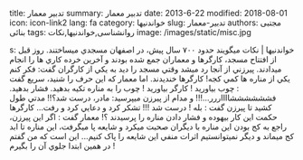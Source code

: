 title: تدبیر معمار
summary: تدبیر معمار
date: 2013-6-22
modified: 2018-08-01
icon:  icon-link2
lang: fa
category: خواندنیها
slug: تدبیر-معمار
authors: مجتبی بنائی
tags: روانشناسی,خواندنیها,نکات
image: /images/static/misc.jpg

s: خواندنیها | نکات ميگويند حدود ٧٠٠ سال پيش، در اصفهان مسجدي ميساختند.  روز قبل از افتتاح مسجد، کارگرها و معماران جمع شده بودند و آخرين خرده کاري ها را انجام ميدادند.  پيرزني از آنجا رد ميشد وقتي مسجد را ديد به يکي از کارگران گفت: فکر کنم يکي از مناره ها کمي کجه!  کارگرها خنديدند. اما معمار که اين حرف را شنيد، سريع گفت : چوب بياوريد ! کارگر بياوريد ! چوب را به مناره تکيه بدهيد. فشار بدهيد. فششششششااااررر...!!!  و مدام از پيرزن ميپرسيد: مادر، درست شد؟!!  مدتي طول کشيد تا پيرزن گفت : بله ! درست شد !!! تشکر کرد و دعايي کرد و رفت...  کارگرها حکمت اين کار بیهوده و فشار دادن مناره را پرسيدند ؟!  معمار گفت : اگر اين پيرزن، راجع به کج بودن اين مناره با ديگران صحبت ميکرد و شايعه پا ميگرفت، اين مناره تا ابد کج ميماند و ديگر نميتوانستيم اثرات منفي اين شايعه را پاک کنيم...  اين است که من گفتم در همين ابتدا جلوي آن را بگيرم !